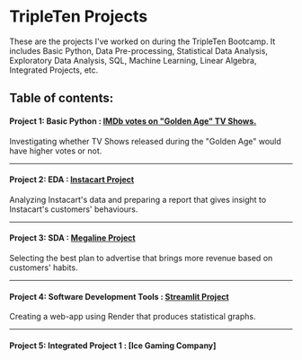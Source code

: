 # TripleTen Projects

These are the projects I've worked on during the TripleTen Bootcamp. It includes Basic Python, Data Pre-processing, Statistical Data Analysis, Exploratory Data Analysis, SQL, Machine Learning, Linear Algebra, Integrated Projects, etc.


## Table of contents:
#### Project 1: Basic Python : [IMDb votes on "Golden Age" TV Shows.](https://github.com/reondaze-a/tripleten-projects/tree/main/project-1)
Investigating whether TV Shows released during the "Golden Age" would have higher votes or not.

----------------------
#### Project 2: EDA : [Instacart Project](https://github.com/reondaze-a/tripleten-projects/tree/main/project-2)
Analyzing Instacart's data and preparing a report that gives insight to Instacart's customers' behaviours.

----------------------
#### Project 3: SDA : [Megaline Project](https://github.com/reondaze-a/tripleten-projects/tree/main/project-3)
Selecting the best plan to advertise that brings more revenue based on customers' habits.

----------------------
#### Project 4: Software Development Tools : [Streamlit Project](https://github.com/reondaze-a/tripleten-projects/tree/main/project-4)
Creating a web-app using Render that produces statistical graphs.

----------------------
#### Project 5: Integrated Project 1 : [Ice Gaming Company]

